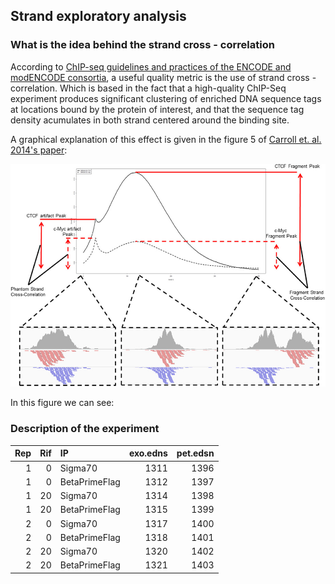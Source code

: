 
## Strand exploratory analysis

### What is the idea behind the strand cross - correlation


According to [ChIP-seq guidelines and practices of the ENCODE and modENCODE consortia](http://www.ncbi.nlm.nih.gov/pmc/articles/PMC3431496/), a useful quality metric is the use of strand cross - correlation. Which is based in the fact that a high-quality ChIP-Seq experiment produces significant clustering of enriched DNA sequence tags at locations bound by the protein of interest, and that the sequence tag density acumulates in both strand centered around the binding site.

A graphical explanation of this effect is given in the figure 5 of [Carroll et. al. 2014's paper](http://journal.frontiersin.org/Journal/10.3389/fgene.2014.00075/full):

![plot of fraglen est. by cross - corr.](figure/fromPaper/figure5-carroll-2014.jpg)

In this figure we can see:


### Description of the experiment







| Rep| Rif|IP            | exo.edns| pet.edsn|
|---:|---:|:-------------|--------:|--------:|
|   1|   0|Sigma70       |     1311|     1396|
|   1|   0|BetaPrimeFlag |     1312|     1397|
|   1|  20|Sigma70       |     1314|     1398|
|   1|  20|BetaPrimeFlag |     1315|     1399|
|   2|   0|Sigma70       |     1317|     1400|
|   2|   0|BetaPrimeFlag |     1318|     1401|
|   2|  20|Sigma70       |     1320|     1402|
|   2|  20|BetaPrimeFlag |     1321|     1403|




